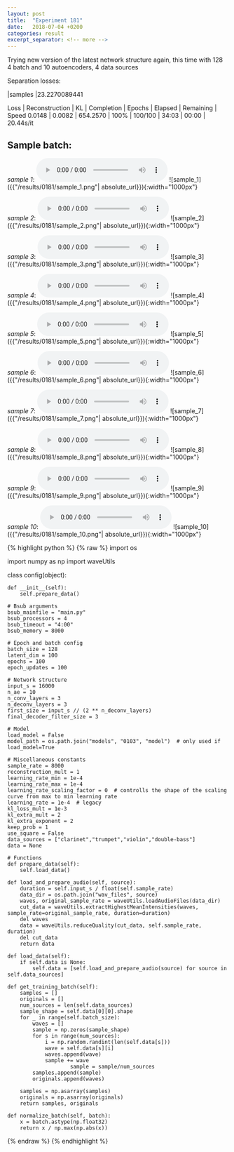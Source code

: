 ```yaml
---
layout: post
title:  "Experiment 181"
date:   2018-07-04 +0200
categories: result
excerpt_separator: <!-- more -->
---
```

Trying new version of the latest network structure again, this time with 128 4 batch and 10 autoencoders, 4 data sources

Separation losses:

|samples
|23.2270089441

Loss | Reconstruction | KL | Completion | Epochs | Elapsed | Remaining | Speed
0.0148 | 0.0082 | 654.2570 | 100% | 100/100 | 34:03 | 00:00 | 20.44s/it<!-- more -->

## **Sample batch**:
_sample 1_:
<audio src="/ResultsOverview/results/0181/sample_1.wav" controls preload></audio>
![sample_1]({{"/results/0181/sample_1.png"| absolute_url}}){:width="1000px"}

_sample 2_:
<audio src="/ResultsOverview/results/0181/sample_2.wav" controls preload></audio>
![sample_2]({{"/results/0181/sample_2.png"| absolute_url}}){:width="1000px"}

_sample 3_:
<audio src="/ResultsOverview/results/0181/sample_3.wav" controls preload></audio>
![sample_3]({{"/results/0181/sample_3.png"| absolute_url}}){:width="1000px"}

_sample 4_:
<audio src="/ResultsOverview/results/0181/sample_4.wav" controls preload></audio>
![sample_4]({{"/results/0181/sample_4.png"| absolute_url}}){:width="1000px"}

_sample 5_:
<audio src="/ResultsOverview/results/0181/sample_5.wav" controls preload></audio>
![sample_5]({{"/results/0181/sample_5.png"| absolute_url}}){:width="1000px"}

_sample 6_:
<audio src="/ResultsOverview/results/0181/sample_6.wav" controls preload></audio>
![sample_6]({{"/results/0181/sample_6.png"| absolute_url}}){:width="1000px"}

_sample 7_:
<audio src="/ResultsOverview/results/0181/sample_7.wav" controls preload></audio>
![sample_7]({{"/results/0181/sample_7.png"| absolute_url}}){:width="1000px"}

_sample 8_:
<audio src="/ResultsOverview/results/0181/sample_8.wav" controls preload></audio>
![sample_8]({{"/results/0181/sample_8.png"| absolute_url}}){:width="1000px"}

_sample 9_:
<audio src="/ResultsOverview/results/0181/sample_9.wav" controls preload></audio>
![sample_9]({{"/results/0181/sample_9.png"| absolute_url}}){:width="1000px"}

_sample 10_:
<audio src="/ResultsOverview/results/0181/sample_10.wav" controls preload></audio>
![sample_10]({{"/results/0181/sample_10.png"| absolute_url}}){:width="1000px"}


{% highlight python %}
{% raw %}
import os

import numpy as np
import waveUtils


class config(object):

	def __init__(self):
		self.prepare_data()

	# Bsub arguments
	bsub_mainfile = "main.py"
	bsub_processors = 4
	bsub_timeout = "4:00"
	bsub_memory = 8000

	# Epoch and batch config
	batch_size = 128
	latent_dim = 100
	epochs = 100
	epoch_updates = 100

	# Network structure
	input_s = 16000
	n_ae = 10
	n_conv_layers = 3
	n_deconv_layers = 3
	first_size = input_s // (2 ** n_deconv_layers)
	final_decoder_filter_size = 3

	# Model
	load_model = False
	model_path = os.path.join("models", "0103", "model")  # only used if load_model=True

	# Miscellaneous constants
	sample_rate = 8000
	reconstruction_mult = 1
	learning_rate_min = 1e-4
	learning_rate_max = 1e-4
	learning_rate_scaling_factor = 0  # controlls the shape of the scaling curve from max to min learning rate
	learning_rate = 1e-4  # legacy
	kl_loss_mult = 1e-3
	kl_extra_mult = 2
	kl_extra_exponent = 2
	keep_prob = 1
	use_square = False
	data_sources = ["clarinet","trumpet","violin","double-bass"]
	data = None

	# Functions
	def prepare_data(self):
		self.load_data()

	def load_and_prepare_audio(self, source):
		duration = self.input_s / float(self.sample_rate)
		data_dir = os.path.join("wav_files", source)
		waves, original_sample_rate = waveUtils.loadAudioFiles(data_dir)
		cut_data = waveUtils.extractHighestMeanIntensities(waves, sample_rate=original_sample_rate, duration=duration)
		del waves
		data = waveUtils.reduceQuality(cut_data, self.sample_rate, duration)
		del cut_data
		return data

	def load_data(self):
		if self.data is None:
			self.data = [self.load_and_prepare_audio(source) for source in self.data_sources]

	def get_training_batch(self):
		samples = []
		originals = []
		num_sources = len(self.data_sources)
		sample_shape = self.data[0][0].shape
		for _ in range(self.batch_size):
			waves = []
			sample = np.zeros(sample_shape)
			for s in range(num_sources):
				i = np.random.randint(len(self.data[s]))
				wave = self.data[s][i]
				waves.append(wave)
				sample += wave
                        sample = sample/num_sources
			samples.append(sample)
			originals.append(waves)

		samples = np.asarray(samples)
		originals = np.asarray(originals)
		return samples, originals

	def normalize_batch(self, batch):
		x = batch.astype(np.float32)
		return x / np.max(np.abs(x))


{% endraw %}
{% endhighlight %}
